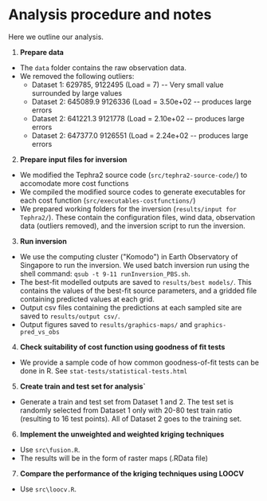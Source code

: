 # Analysis procedure and notes

Here we outline our analysis.

1. **Prepare data**
* The `data` folder contains the raw observation data.
* We removed the following outliers:
    * Dataset 1: 629785, 9122495     (Load = 7) -- Very small value surrounded by large values
    * Dataset 2: 645089.9   9126336   (Load =  3.50e+02  -- produces large errors
    * Dataset 2: 641221.3   9121778   (Load =  2.10e+02  -- produces large errors
    * Dataset 2: 647377.0   9126551   (Load =   2.24e+02 -- produces large errors

2.  **Prepare input files for inversion**
* We modified the Tephra2 source code (`src/tephra2-source-code/`) to accomodate more cost functions
* We compiled the modified source codes to generate executables for each cost function (`src/executables-costfunctions/`)
* We prepared working folders for the inversion (`results/input for Tephra2/`). These contain the configuration files, wind data, observation data (outliers removed), and the inversion script to run the inversion. 

3.  **Run inversion**
* We use the computing cluster ("Komodo") in Earth Observatory of Singapore to run the inversion. We used batch inversion run using the shell command: `qsub -t 9-11 runInversion_PBS.sh`.
* The best-fit modelled outputs are saved to `results/best models/`. This contains the values of the best-fit source parameters, and a gridded file containing predicted values at each grid.
* Output csv files containing the predictions at each sampled site are saved to `results/output csv/`. 
* Output figures saved to `results/graphics-maps/` and `graphics-pred_vs_obs`

4. **Check suitability of cost function using goodness of fit tests**
* We provide a sample code of how common goodness-of-fit tests can be done in R. See `stat-tests/statistical-tests.html`

5.  **Create train and test set for analysis`**
* Generate a train and test set from Dataset 1 and 2. The test set is randomly selected from Dataset 1 only with 20-80 test train ratio (resulting to 16 test points). All of Dataset 2 goes to the training set.

6. **Implement the unweighted and weighted kriging techniques**
* Use `src\fusion.R`.
* The results will be in the form of raster maps (.RData file)

7. **Compare the performance of the kriging techniques using LOOCV**
* Use `src\loocv.R`.
